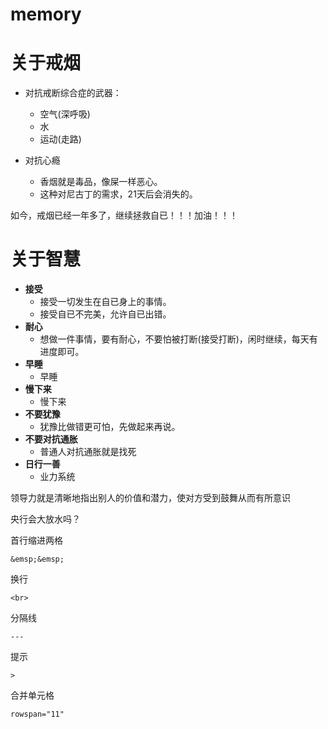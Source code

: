 # memory

# 关于戒烟

- 对抗戒断综合症的武器：
  - 空气(深呼吸)
  - 水
  - 运动(走路)

- 对抗心瘾
  - 香烟就是毒品，像屎一样恶心。
  - 这种对尼古丁的需求，21天后会消失的。

如今，戒烟已经一年多了，继续拯救自已！！！加油！！！



# 关于智慧

- **接受**
  - 接受一切发生在自已身上的事情。
  - 接受自已不完美，允许自已出错。
- **耐心**
  - 想做一件事情，要有耐心，不要怕被打断(接受打断)，闲时继续，每天有进度即可。
- **早睡**
  - 早睡
- **慢下来**
  - 慢下来
- **不要犹豫**
  - 犹豫比做错更可怕，先做起来再说。
- **不要对抗通胀**
  - 普通人对抗通胀就是找死
- **日行一善**
  - 业力系统





领导力就是清晰地指出别人的价值和潜力，使对方受到鼓舞从而有所意识




央行会大放水吗？



首行缩进两格

```
&emsp;&emsp;
```

换行

```
<br>
```

分隔线

```
---
```

提示

```
> 
```



合并单元格

```
rowspan="11"
```



